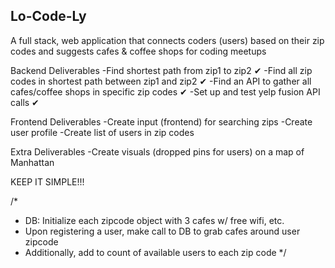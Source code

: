 ## Lo-Code-Ly ##

A full stack, web application that connects coders (users) based on their zip codes and suggests cafes & coffee shops for coding meetups


Backend Deliverables
 -Find shortest path from zip1 to zip2  ✔
 -Find all zip codes in shortest path between zip1 and zip2 ✔
 -Find an API to gather all cafes/coffee shops in specific zip codes ✔ 
 -Set up and test yelp fusion API calls ✔ 

Frontend Deliverables
-Create input (frontend) for searching zips
-Create user profile
-Create list of users in zip codes


Extra Deliverables
-Create visuals (dropped pins for users) on a map of Manhattan


KEEP IT SIMPLE!!!

/*
  - DB: Initialize each zipcode object with 3 cafes w/ free wifi, etc. 
  - Upon registering a user, make call to DB to grab cafes around user zipcode
  - Additionally, add to count of available users to each zip code
*/